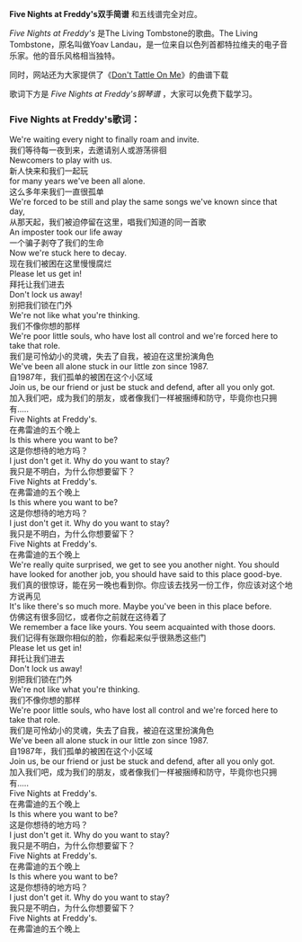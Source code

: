 

**Five Nights at Freddy's双手简谱** 和五线谱完全对应。

_Five Nights at Freddy's_ 是The Living Tombstone的歌曲。The Living
Tombstone，原名叫做Yoav Landau，是一位来自以色列首都特拉维夫的电子音乐家。他的音乐风格相当独特。

同时，网站还为大家提供了《[Don't Tattle On Me](Music-7896-Dont-Tattle-On-Me.html "Don't
Tattle On Me")》的曲谱下载

歌词下方是 _Five Nights at Freddy's钢琴谱_ ，大家可以免费下载学习。

### Five Nights at Freddy's歌词：

We're waiting every night to finally roam and invite.  
我们等待每一夜到来，去邀请别人或游荡徘徊  
Newcomers to play with us.  
新人快来和我们一起玩  
for many years we've been all alone.  
这么多年来我们一直很孤单  
We're forced to be still and play the same songs we've known since that day,  
从那天起，我们被迫停留在这里，唱我们知道的同一首歌  
An imposter took our life away  
一个骗子剥夺了我们的生命  
Now we're stuck here to decay.  
现在我们被困在这里慢慢腐烂  
Please let us get in!  
拜托让我们进去  
Don't lock us away!  
别把我们锁在门外  
We're not like what you're thinking.  
我们不像你想的那样  
We're poor little souls, who have lost all control and we're forced here to
take that role.  
我们是可怜幼小的灵魂，失去了自我，被迫在这里扮演角色  
We've been all alone stuck in our little zon since 1987.  
自1987年，我们孤单的被困在这个小区域  
Join us, be our friend or just be stuck and defend, after all you only got.  
加入我们吧，成为我们的朋友，或者像我们一样被捆缚和防守，毕竟你也只拥有.....  
Five Nights at Freddy's.  
在弗雷迪的五个晚上  
Is this where you want to be?  
这是你想待的地方吗？  
I just don't get it. Why do you want to stay?  
我只是不明白，为什么你想要留下？  
Five Nights at Freddy's.  
在弗雷迪的五个晚上  
Is this where you want to be?  
这是你想待的地方吗？  
I just don't get it. Why do you want to stay?  
我只是不明白，为什么你想要留下？  
Five Nights at Freddy's.  
在弗雷迪的五个晚上  
We're really quite surprised, we get to see you another night. You should have
looked for another job, you should have said to this place good-bye.  
我们真的很惊讶，能在另一晚也看到你。你应该去找另一份工作，你应该对这个地方说再见  
It's like there's so much more. Maybe you've been in this place before.  
仿佛这有很多回忆，或者你之前就在这待着了  
We remember a face like yours. You seem acquainted with those doors.  
我们记得有张跟你相似的脸，你看起来似乎很熟悉这些门  
Please let us get in!  
拜托让我们进去  
Don't lock us away!  
别把我们锁在门外  
We're not like what you're thinking.  
我们不像你想的那样  
We're poor little souls, who have lost all control and we're forced here to
take that role.  
我们是可怜幼小的灵魂，失去了自我，被迫在这里扮演角色  
We've been all alone stuck in our little zon since 1987.  
自1987年，我们孤单的被困在这个小区域  
Join us, be our friend or just be stuck and defend, after all you only got.  
加入我们吧，成为我们的朋友，或者像我们一样被捆缚和防守，毕竟你也只拥有.....  
Five Nights at Freddy's.  
在弗雷迪的五个晚上  
Is this where you want to be?  
这是你想待的地方吗？  
I just don't get it. Why do you want to stay?  
我只是不明白，为什么你想要留下？  
Five Nights at Freddy's.  
在弗雷迪的五个晚上  
Is this where you want to be?  
这是你想待的地方吗？  
I just don't get it. Why do you want to stay?  
我只是不明白，为什么你想要留下？  
Five Nights at Freddy's.  
在弗雷迪的五个晚上


